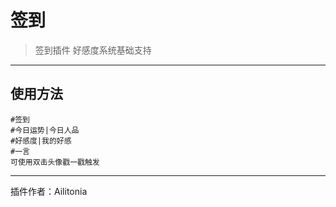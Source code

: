 # 签到
> 签到插件
> 好感度系统基础支持

---
## 使用方法
```
#签到
#今日运势|今日人品
#好感度|我的好感
#一言
可使用双击头像戳一戳触发
```

---
插件作者：Ailitonia